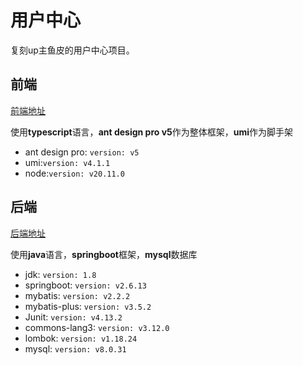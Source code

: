 # 用户中心
复刻up主鱼皮的用户中心项目。
## 前端
[前端地址](https://github.com/LyQing63/usercenter-frontend)

使用**typescript**语言，**ant design pro v5**作为整体框架，**umi**作为脚手架
  - ant design pro: `version: v5`
  - umi:`version: v4.1.1`
  - node:`version: v20.11.0`
## 后端
[后端地址](https://github.com/LyQing63/usercenter-backend)

使用**java**语言，**springboot**框架，**mysql**数据库
  - jdk: `version: 1.8`
  - springboot: `version: v2.6.13`
  - mybatis: `version: v2.2.2`
  - mybatis-plus: `version: v3.5.2`
  - Junit: `version: v4.13.2`
  - commons-lang3: `version: v3.12.0`
  - lombok: `version: v1.18.24`
  - mysql: `version: v8.0.31`
